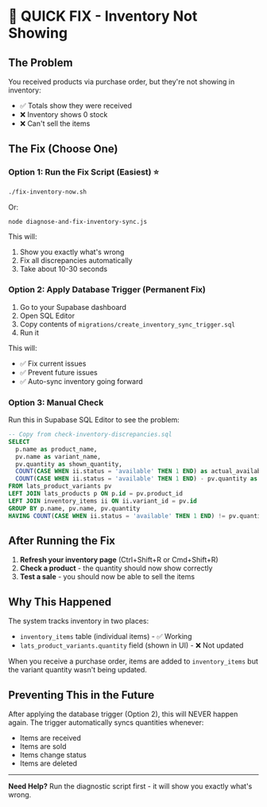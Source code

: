 # 🚀 QUICK FIX - Inventory Not Showing

## The Problem

You received products via purchase order, but they're not showing in inventory:
- ✅ Totals show they were received
- ❌ Inventory shows 0 stock
- ❌ Can't sell the items

## The Fix (Choose One)

### Option 1: Run the Fix Script (Easiest) ⭐

```bash
./fix-inventory-now.sh
```

Or:

```bash
node diagnose-and-fix-inventory-sync.js
```

This will:
1. Show you exactly what's wrong
2. Fix all discrepancies automatically
3. Take about 10-30 seconds

### Option 2: Apply Database Trigger (Permanent Fix)

1. Go to your Supabase dashboard
2. Open SQL Editor
3. Copy contents of `migrations/create_inventory_sync_trigger.sql`
4. Run it

This will:
- ✅ Fix current issues
- ✅ Prevent future issues
- ✅ Auto-sync inventory going forward

### Option 3: Manual Check

Run this in Supabase SQL Editor to see the problem:

```sql
-- Copy from check-inventory-discrepancies.sql
SELECT 
  p.name as product_name,
  pv.name as variant_name,
  pv.quantity as shown_quantity,
  COUNT(CASE WHEN ii.status = 'available' THEN 1 END) as actual_available,
  COUNT(CASE WHEN ii.status = 'available' THEN 1 END) - pv.quantity as missing
FROM lats_product_variants pv
LEFT JOIN lats_products p ON p.id = pv.product_id
LEFT JOIN inventory_items ii ON ii.variant_id = pv.id
GROUP BY p.name, pv.name, pv.quantity
HAVING COUNT(CASE WHEN ii.status = 'available' THEN 1 END) != pv.quantity;
```

## After Running the Fix

1. **Refresh your inventory page** (Ctrl+Shift+R or Cmd+Shift+R)
2. **Check a product** - the quantity should now show correctly
3. **Test a sale** - you should now be able to sell the items

## Why This Happened

The system tracks inventory in two places:
- `inventory_items` table (individual items) - ✅ Working
- `lats_product_variants.quantity` field (shown in UI) - ❌ Not updated

When you receive a purchase order, items are added to `inventory_items` but the variant quantity wasn't being updated.

## Preventing This in the Future

After applying the database trigger (Option 2), this will NEVER happen again. The trigger automatically syncs quantities whenever:
- Items are received
- Items are sold
- Items change status
- Items are deleted

---

**Need Help?** Run the diagnostic script first - it will show you exactly what's wrong.

